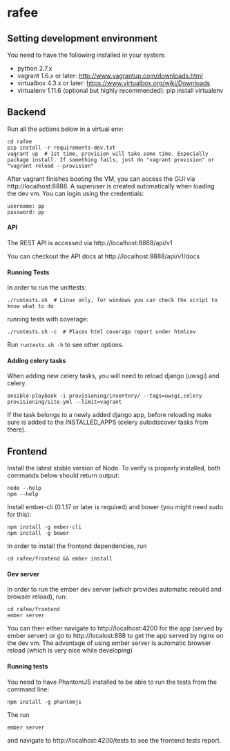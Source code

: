 rafee
=====

## Setting development environment

You need to have the following installed in your system:

- python 2.7.x
- vagrant 1.6.x or later: http://www.vagrantup.com/downloads.html
- virtualbox 4.3.x or later: https://www.virtualbox.org/wiki/Downloads
- virtualenv 1.11.6 (optional but highly recommended): pip install virtualenv


## Backend

Run all the actions below in a virtual env:

    cd rafee
    pip install -r requirements-dev.txt
    vagrant up  # 1st time, provision will take some time. Especially package install. If something fails, just do "vagrant provision" or "vagrant reload --provision"

After vagrant finishes booting the VM, you can access the GUI via http://localhost:8888.
A superuser is created automatically when loading the dev vm. You can login using the credentials:

    username: pp
    password: pp

#### API

The REST API is accessed via http://localhost:8888/api/v1

You can checkout the API docs at http://localhost:8888/api/v1/docs

#### Running Tests

In order to run the unittests:

    ./runtests.sh  # Linux only, for windows you can check the script to know what to do

running tests with coverage:

    ./runtests.sh -c  # Places html coverage report under htmlcov

Run `runtests.sh -h` to see other options.

#### Adding celery tasks

When adding new celery tasks, you will need to reload django (uwsgi) and celery.

    ansible-playbook -i provisioning/inventory/ --tags=uwsgi,celery provisioning/site.yml --limit=vagrant

If the task belongs to a newly added django app, before reloading make sure is added to the INSTALLED_APPS (celery autodiscover tasks
from there).


## Frontend

Install the latest stable version of Node. To verify is properly installed, both commands below should return output:

    node --help
    npm --help

Install ember-cli (0.1.17 or later is required) and bower (you might need sudo for this):

    npm install -g ember-cli
    npm install -g bower

In order to install the frontend dependencies, run

    cd rafee/frontend && ember install

#### Dev server

In order to run the ember dev server (which provides automatic rebuild and browser reload), run:

    cd rafee/frontend
    ember server

You can then either navigate to http://localhost:4200 for the app (served by ember server) or go to http://localost:888 to get the app
served by nginx on the dev vm. The advantage of using ember server is automatic browser reload (which is very nice while
developing)

#### Running tests

You need to have PhantomJS installed to be able to run the tests from the command line:

    npm install -g phantomjs

The run

    ember server

and navigate to http://localhost:4200/tests to see the frontend tests report.

